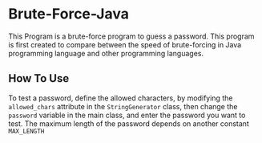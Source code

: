 # Brute-Force-Java
This Program is a brute-force program to guess a password.
This program is first created to compare between the speed of brute-forcing in Java programming language and other programming languages.

## How To Use
To test a password, define the allowed characters, by modifying the `allowed_chars` attribute in the `StringGenerator` class, then change the `password` variable in the main class, and enter the password you want to test.
The maximum length of the password depends on another constant `MAX_LENGTH` 

